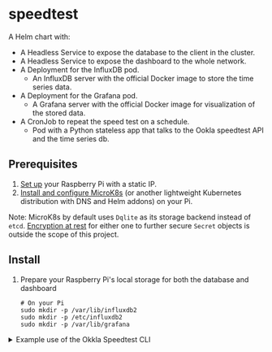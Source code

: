 # speedtest

A Helm chart with:

* A Headless Service to expose the database to the client in the cluster.
* A Headless Service to expose the dashboard to the whole network.
* A Deployment for the InfluxDB pod.
  * An InfluxDB server with the official Docker image to store the time series data. 
* A Deployment for the Grafana pod.
  * A Grafana server with the official Docker image for visualization of the stored data.
* A CronJob to repeat the speed test on a schedule.
  * Pod with a Python stateless app that talks to the Ookla speedtest API and the time series db.

## Prerequisites
1. [Set up](https://santisbon.github.io/reference/rpi/) your Raspberry Pi with a static IP.
2. [Install and configure MicroK8s](https://santisbon.github.io/reference/k8s/#microk8s) (or another lightweight Kubernetes distribution with DNS and Helm addons) on your Pi.

Note: MicroK8s by default uses `Dqlite` as its storage backend instead of `etcd`. [Encryption at rest](https://kubernetes.io/docs/tasks/administer-cluster/encrypt-data/) for either one to further secure `Secret` objects is outside the scope of this project.

## Install

1. Prepare your Raspberry Pi's local storage for both the database and dashboard
    ```shell
    # On your Pi
    sudo mkdir -p /var/lib/influxdb2
    sudo mkdir -p /etc/influxdb2
    sudo mkdir -p /var/lib/grafana
    ```

<details>
<summary>Example use of the Okkla Speedtest CLI</summary>

```zsh
$ speedtest --accept-license --accept-gdpr

   Speedtest by Ookla

      Server: GSL Networks - New York, NY (id: 46120)
         ISP: Packethub s.a.
Idle Latency:    21.19 ms   (jitter: 0.33ms, low: 20.38ms, high: 21.30ms)
    Download:   394.73 Mbps (data used: 481.0 MB)
                470.89 ms   (jitter: 88.55ms, low: 23.93ms, high: 2454.44ms)
      Upload:   222.61 Mbps (data used: 394.0 MB)
                 30.81 ms   (jitter: 6.65ms, low: 21.07ms, high: 262.71ms)
 Packet Loss:    32.5%
  Result URL: https://www.speedtest.net/result/c/e5a52491-a9ef-4057-90a0-41afb727752d
```

</details>

